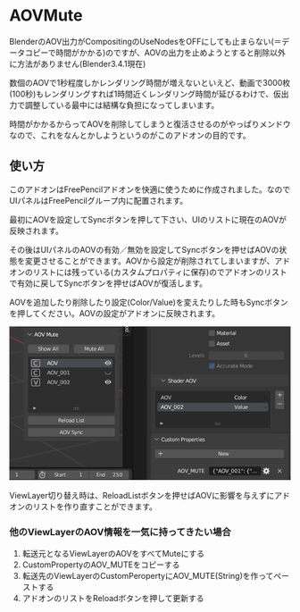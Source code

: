 # AOVMute

BlenderのAOV出力がCompositingのUseNodesをOFFにしても止まらない(＝データコピーで時間がかかる)のですが、AOVの出力を止めようとすると削除以外に方法がありません(Blender3.4.1現在)

数個のAOVで1秒程度しかレンダリング時間が増えないといえど、動画で3000枚(100秒)もレンダリングすれば1時間近くレンダリング時間が延びるわけで、仮出力で調整している最中には結構な負担になってしまいます。

時間がかかるからってAOVを削除してしまうと復活させるのがやっぱりメンドウなので、これをなんとかしようというのがこのアドオンの目的です。

## 使い方
このアドオンはFreePencilアドオンを快適に使うために作成されました。なのでUIパネルはFreePencilグループ内に配置されます。

最初にAOVを設定してSyncボタンを押して下さい、UIのリストに現在のAOVが反映されます。

その後はUIパネルのAOVの有効／無効を設定してSyncボタンを押せばAOVの状態を変更させることができます。AOVから設定が削除されてしまいますが、アドオンのリストには残っている(カスタムプロパティに保存)のでアドオンのリストで有効に戻してSyncボタンを押せばAOVが復活します。

AOVを追加したり削除したり設定(Color/Value)を変えたりした時もSyncボタンを押してください。AOVの設定がアドオンに反映されます。

<img src="thumb/sample1.png">

ViewLayer切り替え時は、ReloadListボタンを押せばAOVに影響を与えずにアドオンのリストを作り直すことができます。

### 他のViewLayerのAOV情報を一気に持ってきたい場合
1. 転送元となるViewLayerのAOVをすべてMuteにする
1. CustomPropertyのAOV_MUTEをコピーする
1. 転送先のViewLayerのCustomPeropertyにAOV_MUTE(String)を作ってペーストする
1. アドオンのリストをReloadボタンを押して更新する
